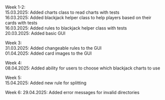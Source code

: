 Week 1-2:  
15.03.2025: Added charts class to read charts with tests  
16.03.2025: Added blackjack helper class to help players based on their cards with tests  
16.03.2025: Added rules to blackjack helper class with tests  
20.03.2025: Added basic GUI

Week 3:  
31.03.2025: Added changeable rules to the GUI  
01.04.2025: Added card images to the GUI

Week 4:  
08.04.2025: Added ability for users to choose which blackjack charts to use

Week 5:  
15.04.2025: Added new rule for splitting

Week 6:
29.04.2025: Added error messages for invalid directories
